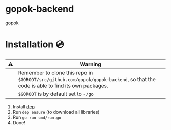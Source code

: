 # gopok-backend
gopok

# Installation :cd:

| :warning: | Warning |
| ----------| --------|
||Remember to clone this repo in `$GOROOT/src/github.com/gopok/gopok-backend`, so that the code is able to find its own packages.
|| `$GOROOT` is by default set to `~/go`

1. Install [dep](https://golang.github.io/dep/docs/installation.html)
2. Run `dep ensure` (to download all libraries)
3. Run `go run cmd/run.go`
4. Done! 

